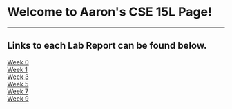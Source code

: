 # Welcome to Aaron's CSE 15L Page!
---
## Links to each Lab Report can be found below.
[Week 0](/Lab-0/lweek-0.md)  
[Week 1](Lab-Report-1/Week1.md)  
[Week 3](Lab-Report-2/labreport2.md)  
[Week 5](Lab-Report-3/week5.md)  
[Week 7]()  
[Week 9]()  
